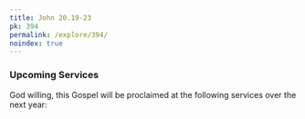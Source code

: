 ```yaml
---
title: John 20.19-23
pk: 394
permalink: /explore/394/
noindex: true
---
```


### Upcoming Services

God willing, this Gospel will be proclaimed at the following services over the next year:


